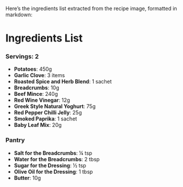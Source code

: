 Here’s the ingredients list extracted from the recipe image, formatted in markdown:

# Ingredients List

### Servings: 2

- **Potatoes**: 450g
- **Garlic Clove**: 3 items
- **Roasted Spice and Herb Blend**: 1 sachet
- **Breadcrumbs**: 10g
- **Beef Mince**: 240g
- **Red Wine Vinegar**: 12g
- **Greek Style Natural Yoghurt**: 75g
- **Red Pepper Chilli Jelly**: 25g
- **Smoked Paprika**: 1 sachet
- **Baby Leaf Mix**: 20g

### Pantry
- **Salt for the Breadcrumbs**: ¼ tsp
- **Water for the Breadcrumbs**: 2 tbsp
- **Sugar for the Dressing**: ½ tsp
- **Olive Oil for the Dressing**: 1 tbsp
- **Butter**: 10g